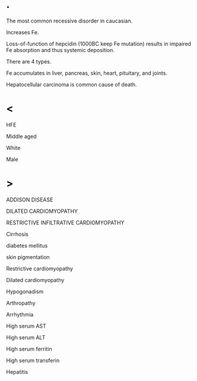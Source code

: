# .

The most common recessive disorder in caucasian.

Increases Fe.

Loss-of-function of hepcidin (1000BC keep Fe mutation) results in impaired Fe absorption and thus systemic deposition.

There are 4 types.

Fe accumulates in liver, pancreas, skin, heart, pituitary, and joints.

Hepatocellular carcinoma is common cause of death.

# <

HFE

Middle aged

White

Male

# >

ADDISON DISEASE

DILATED CARDIOMYOPATHY

RESTRICTIVE INFILTRATIVE CARDIOMYOPATHY

Cirrhosis

diabetes mellitus

skin pigmentation

Restrictive cardiomyopathy

Dilated cardiomyopathy

Hypogonadism

Arthropathy

Arrhythmia

High serum AST

High serum ALT

High serum ferritin

High serum transferin

Hepatitis

